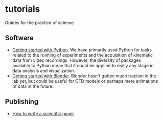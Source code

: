 # tutorials
Guides for the practice of science


## Software

 - [Getting started with Python](Python.md). We have primarily used Python for tasks related to the running of experiments and the acquisition of kinematic data from video recordings. However, the diversity of packages available to Python mean that it could be applied to really any stage in data analysis and visualization.
 - [Getting started with Blender](Blender.md). Blender hasn't gotten much traction in the lab yet, but could be useful for CFD models or perhaps mere animations of data in the future.

## Publishing

 - [How to write a scientific paper](paper_writing.md) 